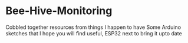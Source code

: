 # Bee-Hive-Monitoring
Cobbled together resources from things I happen to have
Some Arduino sketches that I hope you will find useful, ESP32 next to bring it upto date
